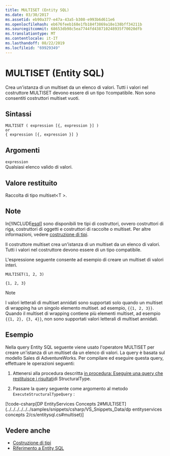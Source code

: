 ```yaml
---
title: MULTISET (Entity SQL)
ms.date: 03/30/2017
ms.assetid: eb90a377-e47a-43a5-b308-e993b6d611e6
ms.openlocfilehash: eb676feeb168e1fb184f3869a18e138bff34211b
ms.sourcegitcommit: 68653db98c5ea7744fd438710248935f70020dfb
ms.translationtype: MT
ms.contentlocale: it-IT
ms.lasthandoff: 08/22/2019
ms.locfileid: "69929349"
---
```

# <a name="multiset-entity-sql"></a>MULTISET (Entity SQL)
Crea un'istanza di un multiset da un elenco di valori. Tutti i valori nel costruttore MULTISET devono essere di un tipo `T`compatibile. Non sono consentiti costruttori multiset vuoti.  
  
## <a name="syntax"></a>Sintassi  
  
```  
MULTISET ( expression [{, expression }] )  
or  
{ expression [{, expression }] }  
```  
  
## <a name="arguments"></a>Argomenti  
 `expression`  
 Qualsiasi elenco valido di valori.  
  
## <a name="return-value"></a>Valore restituito  
 Raccolta di tipo multiset\<T >.  
  
## <a name="remarks"></a>Note  
 In[!INCLUDE[esql](../../../../../../includes/esql-md.md)] sono disponibili tre tipi di costruttori, ovvero costruttori di riga, costruttori di oggetti e costruttori di raccolte o multiset. Per altre informazioni, vedere [costruzione di tipi](../../../../../../docs/framework/data/adonet/ef/language-reference/constructing-types-entity-sql.md).  
  
 Il costruttore multiset crea un'istanza di un multiset da un elenco di valori. Tutti i valori nel costruttore devono essere di un tipo compatibile.  
  
 L'espressione seguente consente ad esempio di creare un multiset di valori interi.  
  
 `MULTISET(1, 2, 3)`  
  
 `{1, 2, 3}`  
  
> [!NOTE]
> I valori letterali di multiset annidati sono supportati solo quando un multiset di wrapping ha un singolo elemento multiset. ad esempio, `{{1, 2, 3}}`. Quando il multiset di wrapping contiene più elementi multiset, ad esempio `{{1, 2}, {3, 4}}`, non sono supportati valori letterali di multiset annidati.  
  
## <a name="example"></a>Esempio  
 Nella query Entity SQL seguente viene usato l'operatore MULTISET per creare un'istanza di un multiset da un elenco di valori. La query è basata sul modello Sales di AdventureWorks. Per compilare ed eseguire questa query, effettuare le operazioni seguenti:  
  
1. Attenersi alla procedura descritta [in procedura: Eseguire una query che restituisce i risultati](../../../../../../docs/framework/data/adonet/ef/how-to-execute-a-query-that-returns-structuraltype-results.md)di StructuralType.  
  
2. Passare la query seguente come argomento al metodo `ExecuteStructuralTypeQuery` :  
  
 [!code-csharp[DP EntityServices Concepts 2#MULTISET](../../../../../../samples/snippets/csharp/VS_Snippets_Data/dp entityservices concepts 2/cs/entitysql.cs#multiset)]  
  
## <a name="see-also"></a>Vedere anche

- [Costruzione di tipi](../../../../../../docs/framework/data/adonet/ef/language-reference/constructing-types-entity-sql.md)
- [Riferimento a Entity SQL](../../../../../../docs/framework/data/adonet/ef/language-reference/entity-sql-reference.md)
